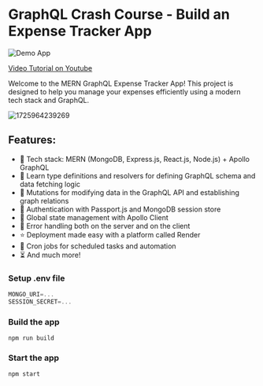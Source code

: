 # GraphQL Crash Course - Build an Expense Tracker App

![Demo App](https://i.ibb.co/WHyMscm/Screenshot-42.png)

[Video Tutorial on Youtube](https://youtu.be/Vr-QHtbmd38)

Welcome to the MERN GraphQL Expense Tracker App! This project is designed to help you manage your expenses efficiently using a modern tech stack and GraphQL.

![1725964239269](https://file+.vscode-resource.vscode-cdn.net/Users/liuyuelin/Desktop/%E8%AF%BE%E5%A4%96%E5%AD%A6%E4%B9%A0/REACT/MERN/expense-tracker-gql/image/README/1725964239269.png)

## Features:

- 🌟 Tech stack: MERN (MongoDB, Express.js, React.js, Node.js) + Apollo GraphQL
- 📝 Learn type definitions and resolvers for defining GraphQL schema and data fetching logic
- 🔄 Mutations for modifying data in the GraphQL API and establishing graph relations
- 🎃 Authentication with Passport.js and MongoDB session store
- 🚀 Global state management with Apollo Client
- 🐞 Error handling both on the server and on the client
- ⭐ Deployment made easy with a platform called Render
- 👾 Cron jobs for scheduled tasks and automation
- ⏳ And much more!

### Setup .env file

```js
MONGO_URI=...
SESSION_SECRET=...
```

### Build the app

```shell
npm run build
```

### Start the app

```shell
npm start
```
